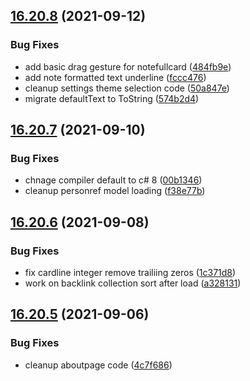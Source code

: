 ## [16.20.8](https://github.com/phandcock/GrampsView/compare/v16.20.7...v16.20.8) (2021-09-12)


### Bug Fixes

* add basic drag gesture for notefullcard ([484fb9e](https://github.com/phandcock/GrampsView/commit/484fb9e7d5e67df0977762f8e0500178959a5b88))
* add note formatted text underline ([fccc476](https://github.com/phandcock/GrampsView/commit/fccc4768f90eb0eb21a83c4faa206c8eec5f9f21))
* cleanup settings theme selection code ([50a847e](https://github.com/phandcock/GrampsView/commit/50a847ee4947a0444c34c04ed2f310b66f1dea93))
* migrate defaultText to ToString ([574b2d4](https://github.com/phandcock/GrampsView/commit/574b2d44e38901a972d2e56d6e2cd25c3701941f))



## [16.20.7](https://github.com/phandcock/GrampsView/compare/v16.20.6...v16.20.7) (2021-09-10)


### Bug Fixes

* chnage compiler default to c# 8 ([00b1346](https://github.com/phandcock/GrampsView/commit/00b1346de0224f12ac376ad96da9be512877811f))
* cleanup personref model loading ([f38e77b](https://github.com/phandcock/GrampsView/commit/f38e77bc66447a94ddbe639cf5dff001ec89e4f5))



## [16.20.6](https://github.com/phandcock/GrampsView/compare/v16.20.5...v16.20.6) (2021-09-08)


### Bug Fixes

* fix cardline integer remove trailiing zeros ([1c371d8](https://github.com/phandcock/GrampsView/commit/1c371d8e0c551cab517a2ab01365d280058813bd))
* work on backlink collection sort after load ([a328131](https://github.com/phandcock/GrampsView/commit/a3281312fd17a340002d57d638609611fc0e190f))



## [16.20.5](https://github.com/phandcock/GrampsView/compare/v16.20.4...v16.20.5) (2021-09-06)


### Bug Fixes

* cleanup aboutpage code ([4c7f686](https://github.com/phandcock/GrampsView/commit/4c7f6861ae26133124414686a7b0ae80d62cffd8))



